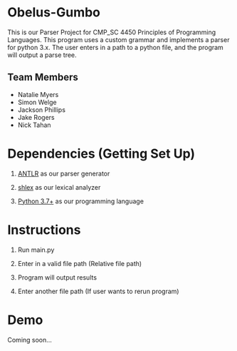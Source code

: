 # Obelus-Gumbo

This is our Parser Project for CMP_SC 4450 Principles of Programming Languages. This program uses a custom grammar and implements a parser for python 3.x. The user enters in a path to a python file, and the program will output a parse tree.

  ## Team Members

 - Natalie Myers
 - Simon Welge
 - Jackson Phillips
 - Jake Rogers
 - Nick Tahan
  

# Dependencies (Getting Set Up)

1.  [ANTLR](https://www.antlr.org/) as our parser generator

2.  [shlex](https://docs.python.org/3/library/shlex.html) as our lexical analyzer

3.  [Python 3.7+](https://www.python.org/downloads/) as our programming language

  

# Instructions

1. Run main.py

2. Enter in a valid file path (Relative file path)

3. Program will output results

4. Enter another file path (If user wants to rerun program)



# Demo

Coming soon...
